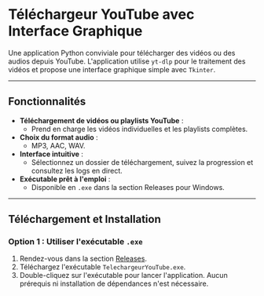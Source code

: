 # Téléchargeur YouTube avec Interface Graphique

Une application Python conviviale pour télécharger des vidéos ou des audios depuis YouTube. L'application utilise `yt-dlp` pour le traitement des vidéos et propose une interface graphique simple avec `Tkinter`.

---

## Fonctionnalités

- **Téléchargement de vidéos ou playlists YouTube** :
  - Prend en charge les vidéos individuelles et les playlists complètes.
- **Choix du format audio** :
  - MP3, AAC, WAV.
- **Interface intuitive** :
  - Sélectionnez un dossier de téléchargement, suivez la progression et consultez les logs en direct.
- **Exécutable prêt à l'emploi** :
  - Disponible en `.exe` dans la section Releases pour Windows.

---

## Téléchargement et Installation

### Option 1 : Utiliser l'exécutable `.exe`

1. Rendez-vous dans la section [Releases](https://github.com/florian813/DownloaderMp3Youtube/releases).
2. Téléchargez l'exécutable `TelechargeurYouTube.exe`.
3. Double-cliquez sur l'exécutable pour lancer l'application. Aucun prérequis ni installation de dépendances n'est nécessaire.
